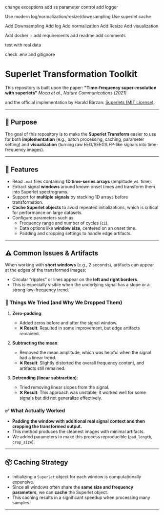 change exceptions
add ss parameter control
add logger


Use modern log/normalization/resize/downsampling
Use superlet cache

Add Downsampling
Add log
Add normalization
Add Resize
Add visualization

Add docker + add requirements
add readme
add comments

test with real data

check .env and gitignore

# Superlet Transformation Toolkit

This repository is built upon the paper:
**"Time-frequency super-resolution with superlets"**
_Moca et al., Nature Communications (2021)_

and the official implementation by Harald Bârzan:
[Superlets (MIT License)](https://github.com/TransylvanianInstituteOfNeuroscience/Superlets.git).

---

## 📌 Purpose

The goal of this repository is to make the **Superlet Transform** easier to use for both **implementation** (e.g., batch processing, caching, parameter setting) and **visualization** (turning raw EEG/SEEG/LFP-like signals into time-frequency images).

---

## 🚀 Features

-   Read `.mat` files containing **1D time-series arrays** (amplitude vs. time).
-   Extract signal **windows** around known onset times and transform them into Superlet spectrograms.
-   Support for **multiple signals** by stacking 1D arrays before transformation.
-   **Cache Superlet objects** to avoid repeated initializations, which is critical for performance on large datasets.
-   Configure parameters such as:
    -   Frequency range and number of cycles (`c1`).
    -   Data options like **window size**, centered on an onset time.
    -   Padding and cropping settings to handle edge artifacts.

---

## ⚠️ Common Issues & Artifacts

When working with **short windows** (e.g., 2 seconds), artifacts can appear at the edges of the transformed images:

-   Circular “ripples” or lines appear on the **left and right borders**.
-   This is especially visible when the underlying signal has a slope or a strong low-frequency trend.

### 🧪 Things We Tried (and Why We Dropped Them)

1.  **Zero-padding**:

    -   Added zeros before and after the signal window.
    -   ❌ **Result**: Resulted in some improvement, but edge artifacts remained.

2.  **Subtracting the mean**:

    -   Removed the mean amplitude, which was helpful when the signal had a linear trend.
    -   ❌ **Result**: Slightly distorted the overall frequency content, and artifacts still remained.

3.  **Detrending (linear subtraction)**:
    -   Tried removing linear slopes from the signal.
    -   ❌ **Result**: This approach was unstable; it worked well for some signals but did not generalize effectively.

### ✅ What Actually Worked

-   **Padding the window with additional real signal context and then cropping the transformed output.**
-   This method produces the cleanest images with minimal artifacts.
-   We added parameters to make this process reproducible (`pad_length`, `crop_size`).

---

## 📦 Caching Strategy

-   Initializing a `Superlet` object for each window is computationally expensive.
-   Since all windows often share the **same size and frequency parameters**, we can **cache** the Superlet object.
-   This caching results in a significant speedup when processing many samples.

---
